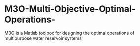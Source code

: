 # M3O-Multi-Objective-Optimal-Operations-
M3O is a Matlab toolbox for designing the optimal operations of multipurpose water reservoir systems
